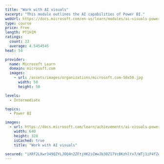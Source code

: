 ```yaml
---
title: "Work with AI visuals"
excerpt: "This module outlines the AI capabilities of Power BI."
webUrl: https://docs.microsoft.com/en-us/learn/modules/ai-visuals-power-bi/
type: course
price: Free
length: PT1H1M
ratings:
  count: 33
  average: 4.5454545
heat: 54

provider:
  name: Microsoft Learn
  domain: microsoft.com
  images:
    - url: /assets/images/organizations/microsoft.com-50x50.jpg
      width: 50
      height: 50

levels:
  - Intermediate

topics:
  - Power BI

images:
  - url: https://docs.microsoft.com/learn/achievements/ai-visuals-power-bi-social.png
    width: 640
    height: 320
    isCached: true
    title: "Work with AI visuals"

secured: "iXRf2LXwr349QZYLJOQ4n2ZFtjHK2iCWwJb3OZ17VcBKzhlYx7/WTj1iP4fZwlUH6sV0EwRGiEk7Jzo4YrWtSV5pCD8SSa2z0aSpjqA9b21XJuhAZxKE92WLqX47WMjOdGQACmRzy0Wkf5AuLDBRygHv7VtxtoQWM5YzXGxdZHQ+VWcAaaY/RMlimmo4lTO+4x92R6gqKMeUdVyedkpw5CCRi5yd03KlS7layp3NrzzkhlypLw2N1n0+8C7IBEn+BhgNf7mn1vbd5WPJSOzGZjRpNps9Iuo6Q68/mI9ZCcB02c2XvEYHPgCt71m0KXL/FDYN1rHBAYkpwz7whkW2/0S5YFaNbwXvVpQ5rtNGNxi8kKJc49RDS4sY/nuyHJ4P7GR2dMmjlOMXeAVntjCu3g==;yFpHVnvBmXm7OcgQwEaxCw=="
---
```


